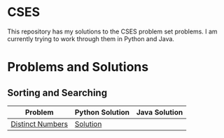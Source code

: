 # CSES 

This repository has my solutions to the CSES problem set problems. I am currently trying to work through them in Python and Java.

# Problems and Solutions

## Sorting and Searching
| Problem                                                     | Python Solution                                                                   | Java Solution                                                                    |
|-------------------------------------------------------------|-----------------------------------------------------------------------------------|---------------------------------------------------------------------------------|
| [Distinct Numbers](https://cses.fi/problemset/task/1621)     | [Solution](https://github.com/Nathan-Kimm/CSES/blob/master/Sorting-and-Searching/DistinctNumbers/solution.py) |                                                                                  |